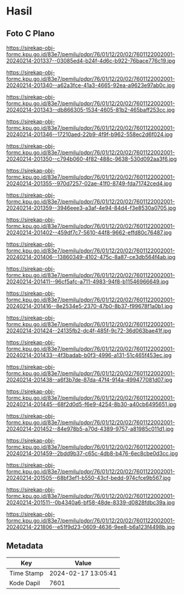 # Hasil

## Foto C Plano

https://sirekap-obj-formc.kpu.go.id/83e7/pemilu/pdpr/76/01/12/20/02/7601122002001-20240214-201337--03085ed4-b24f-4d6c-b922-76bace776c19.jpg

https://sirekap-obj-formc.kpu.go.id/83e7/pemilu/pdpr/76/01/12/20/02/7601122002001-20240214-201340--a62a3fce-41a3-4665-92ea-a9623e97ab0c.jpg

https://sirekap-obj-formc.kpu.go.id/83e7/pemilu/pdpr/76/01/12/20/02/7601122002001-20240214-201343--db866305-1534-4605-81b2-465baff253cc.jpg

https://sirekap-obj-formc.kpu.go.id/83e7/pemilu/pdpr/76/01/12/20/02/7601122002001-20240214-201346--17210aed-22b9-4f9f-b962-558ec2d6f024.jpg

https://sirekap-obj-formc.kpu.go.id/83e7/pemilu/pdpr/76/01/12/20/02/7601122002001-20240214-201350--c794b060-4f82-488c-9638-530d092aa3f6.jpg

https://sirekap-obj-formc.kpu.go.id/83e7/pemilu/pdpr/76/01/12/20/02/7601122002001-20240214-201355--970d7257-02ae-41f0-8749-fda71742ced4.jpg

https://sirekap-obj-formc.kpu.go.id/83e7/pemilu/pdpr/76/01/12/20/02/7601122002001-20240214-201359--3946eee3-a3af-4e94-84d4-f3e8530a0705.jpg

https://sirekap-obj-formc.kpu.go.id/83e7/pemilu/pdpr/76/01/12/20/02/7601122002001-20240214-201402--459df7c7-5610-44f8-9662-effd80c76487.jpg

https://sirekap-obj-formc.kpu.go.id/83e7/pemilu/pdpr/76/01/12/20/02/7601122002001-20240214-201406--13860349-4102-475c-8a87-ce3db564f4ab.jpg

https://sirekap-obj-formc.kpu.go.id/83e7/pemilu/pdpr/76/01/12/20/02/7601122002001-20240214-201411--96cf5afc-a711-4983-94f8-b11546966649.jpg

https://sirekap-obj-formc.kpu.go.id/83e7/pemilu/pdpr/76/01/12/20/02/7601122002001-20240214-201416--8e2534e5-2370-47b0-8b37-f99678f1a0b1.jpg

https://sirekap-obj-formc.kpu.go.id/83e7/pemilu/pdpr/76/01/12/20/02/7601122002001-20240214-201424--24135fb2-dc4f-485f-9c72-36d063bae41f.jpg

https://sirekap-obj-formc.kpu.go.id/83e7/pemilu/pdpr/76/01/12/20/02/7601122002001-20240214-201433--4f3badab-b0f3-4996-a131-51c465f453ec.jpg

https://sirekap-obj-formc.kpu.go.id/83e7/pemilu/pdpr/76/01/12/20/02/7601122002001-20240214-201438--a6f3b7de-87da-47f4-914a-499477081d07.jpg

https://sirekap-obj-formc.kpu.go.id/83e7/pemilu/pdpr/76/01/12/20/02/7601122002001-20240214-201445--68f2d0d5-f6e9-4254-8b30-a40cb6495651.jpg

https://sirekap-obj-formc.kpu.go.id/83e7/pemilu/pdpr/76/01/12/20/02/7601122002001-20240214-201452--84e978b5-a70d-4389-9757-a81985c011d1.jpg

https://sirekap-obj-formc.kpu.go.id/83e7/pemilu/pdpr/76/01/12/20/02/7601122002001-20240214-201459--2bdd9b37-c65c-4db8-b476-6ec8cbe0d3cc.jpg

https://sirekap-obj-formc.kpu.go.id/83e7/pemilu/pdpr/76/01/12/20/02/7601122002001-20240214-201505--68bf3ef1-b550-43cf-bedd-974cfce9b567.jpg

https://sirekap-obj-formc.kpu.go.id/83e7/pemilu/pdpr/76/01/12/20/02/7601122002001-20240214-201511--0b4340a6-bf58-48de-8339-d0828fdbc39a.jpg

https://sirekap-obj-formc.kpu.go.id/83e7/pemilu/pdpr/76/01/12/20/02/7601122002001-20240214-221806--e51f9d23-0609-4636-9ee8-b6a123f4498b.jpg


## Metadata

| Key        | Value               |
| ---------- | ------------------- |
| Time Stamp | 2024-02-17 13:05:41 |
| Kode Dapil | 7601                |



